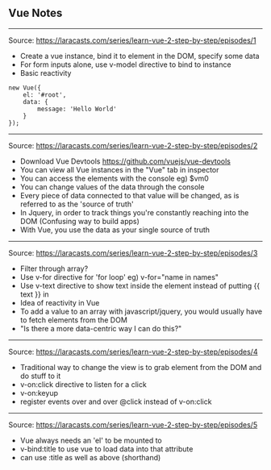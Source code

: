 
## Vue Notes


---


Source: https://laracasts.com/series/learn-vue-2-step-by-step/episodes/1

* Create a vue instance, bind it to element in the DOM, specify some data
* For form inputs alone, use v-model directive to bind to instance
* Basic reactivity

```
new Vue({
	el: '#root',
	data: {
		message: 'Hello World'
	}
});
```

---


Source: https://laracasts.com/series/learn-vue-2-step-by-step/episodes/2

* Download Vue Devtools https://github.com/vuejs/vue-devtools
* You can view all Vue instances in the "Vue" tab in inspector
* You can access the elements with the console eg) $vm0
* You can change values of the data through the console
* Every piece of data connected to that value will be changed, as is referred to as the 'source of truth'
* In Jquery, in order to track things you're constantly reaching into the DOM (Confusing way to build apps)
* With Vue, you use the data as your single source of truth


---


Source: https://laracasts.com/series/learn-vue-2-step-by-step/episodes/3

* Filter through array?
* Use v-for directive for 'for loop' eg) v-for="name in names"
* Use v-text directive to show text inside the element instead of putting {{ text }} in
* Idea of reactivity in Vue
* To add a value to an array with javascript/jquery, you would usually have to fetch elements from the DOM
* "Is there a more data-centric way I can do this?"


---


Source: https://laracasts.com/series/learn-vue-2-step-by-step/episodes/4

* Traditional way to change the view is to grab element from the DOM and do stuff to it
* v-on:click directive to listen for a click
* v-on:keyup
* register events over and over @click instead of v-on:click


---


Source: https://laracasts.com/series/learn-vue-2-step-by-step/episodes/5

* Vue always needs an 'el' to be mounted to
* v-bind:title to use vue to load data into that attribute
* can use :title as well as above (shorthand)

























